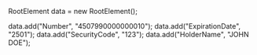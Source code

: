 RootElement data = new RootElement();

data.add("Number", "4507990000000010");
data.add("ExpirationDate", "2501");
data.add("SecurityCode", "123");
data.add("HolderName", "JOHN DOE");
